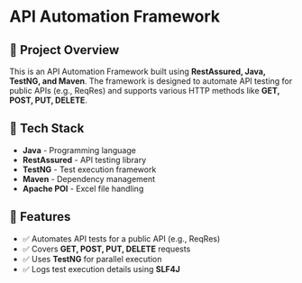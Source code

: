 # API Automation Framework

## 📌 Project Overview
This is an API Automation Framework built using **RestAssured, Java, TestNG, and Maven**. 
The framework is designed to automate API testing for public APIs (e.g., ReqRes) and supports various HTTP methods like **GET, POST, PUT, DELETE**. 

## 🔹 Tech Stack
- **Java** - Programming language
- **RestAssured** - API testing library
- **TestNG** - Test execution framework
- **Maven** - Dependency management
- **Apache POI** - Excel file handling

## 🚀 Features
- ✅ Automates API tests for a public API (e.g., ReqRes)
- ✅ Covers **GET, POST, PUT, DELETE** requests
- ✅ Uses **TestNG** for parallel execution
- ✅ Logs test execution details using **SLF4J**



